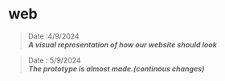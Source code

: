 # web
>Date :4/9/2024\
>***A visual representation of how our website should look***


>Date : 5/9/2024\
>***The prototype is almost made.(continous changes)***